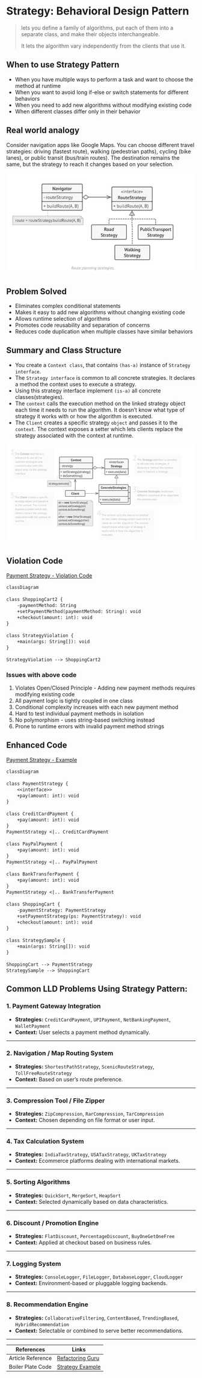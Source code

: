 # Strategy: Behavioral Design Pattern

>  lets you define a family of algorithms, put each of them into a separate class, and make their objects interchangeable.
> 
>  It lets the algorithm vary independently from the clients that use it.


## When to use Strategy Pattern
- When you have multiple ways to perform a task and want to choose the method at runtime
- When you want to avoid long if-else or switch statements for different behaviors
- When you need to add new algorithms without modifying existing code
- When different classes differ only in their behavior

## Real world analogy
Consider navigation apps like Google Maps. 
You can choose different travel strategies: driving (fastest route), walking (pedestrian paths), cycling (bike lanes), or public transit (bus/train routes). 
The destination remains the same, but the strategy to reach it changes based on your selection.


![strategy-design.png](../../images/strategy-design.png)

## Problem Solved

- Eliminates complex conditional statements
- Makes it easy to add new algorithms without changing existing code
- Allows runtime selection of algorithms
- Promotes code reusability and separation of concerns
- Reduces code duplication when multiple classes have similar behaviors



## Summary and Class Structure

- You create a `Context class`, that contains `(has-a)` instance of `Strategy interface`.
- The `Strategy interface` is common to all concrete strategies. It declares a method the context uses to execute a strategy.
- Using this strategy interface implement `(is-a)` all concrete classes(strategies).
- The `context` calls the execution method on the linked strategy object each time it needs to run the algorithm. It doesn’t know what type of strategy it works with or how the algorithm is executed.
- The `Client` creates a specific strategy `object` and passes it to the `context`. The context exposes a setter which lets clients replace the strategy associated with the context at runtime.

![strategy-class-structure.png](../../images/structure/strategy.png)


## Violation Code

[Payment Strategy - Violation Code](../../code/designPatterns/strategy/StrategyViolation.java)

```mermaid
classDiagram

class ShoppingCart2 {
    -paymentMethod: String
    +setPaymentMethod(paymentMethod: String): void
    +checkout(amount: int): void
}

class StrategyViolation {
    +main(args: String[]): void
}

StrategyViolation --> ShoppingCart2

```

### Issues with above code
1. Violates Open/Closed Principle - Adding new payment methods requires modifying existing code
2. All payment logic is tightly coupled in one class
3. Conditional complexity increases with each new payment method
4. Hard to test individual payment methods in isolation
5. No polymorphism - uses string-based switching instead
6. Prone to runtime errors with invalid payment method strings

## Enhanced Code 

[Payment Strategy - Example](../../code/designPatterns/strategy/StrategySample.java)
```mermaid
classDiagram

class PaymentStrategy {
    <<interface>>
    +pay(amount: int): void
}

class CreditCardPayment {
    +pay(amount: int): void
}
PaymentStrategy <|.. CreditCardPayment

class PayPalPayment {
    +pay(amount: int): void
}
PaymentStrategy <|.. PayPalPayment

class BankTransferPayment {
    +pay(amount: int): void
}
PaymentStrategy <|.. BankTransferPayment

class ShoppingCart {
    -paymentStrategy: PaymentStrategy
    +setPaymentStrategy(ps: PaymentStrategy): void
    +checkout(amount: int): void
}

class StrategySample {
    +main(args: String[]): void
}

ShoppingCart --> PaymentStrategy
StrategySample --> ShoppingCart

```


## Common LLD Problems Using Strategy Pattern:

### 1. Payment Gateway Integration
- **Strategies:** `CreditCardPayment`, `UPIPayment`, `NetBankingPayment`, `WalletPayment`
- **Context:** User selects a payment method dynamically.

---

### 2. Navigation / Map Routing System
- **Strategies:** `ShortestPathStrategy`, `ScenicRouteStrategy`, `TollFreeRouteStrategy`
- **Context:** Based on user’s route preference.

---

### 3. Compression Tool / File Zipper
- **Strategies:** `ZipCompression`, `RarCompression`, `TarCompression`
- **Context:** Chosen depending on file format or user input.

---

### 4. Tax Calculation System
- **Strategies:** `IndiaTaxStrategy`, `USATaxStrategy`, `UKTaxStrategy`
- **Context:** Ecommerce platforms dealing with international markets.

---

### 5. Sorting Algorithms
- **Strategies:** `QuickSort`, `MergeSort`, `HeapSort`
- **Context:** Selected dynamically based on data characteristics.

---

### 6. Discount / Promotion Engine
- **Strategies:** `FlatDiscount`, `PercentageDiscount`, `BuyOneGetOneFree`
- **Context:** Applied at checkout based on business rules.

---

### 7. Logging System
- **Strategies:** `ConsoleLogger`, `FileLogger`, `DatabaseLogger`, `CloudLogger`
- **Context:** Environment-based or pluggable logging backends.

---

### 8. Recommendation Engine
- **Strategies:** `CollaborativeFiltering`, `ContentBased`, `TrendingBased`, `HybridRecommendation`
- **Context:** Selectable or combined to serve better recommendations.

---



| References | Links                                                                                            |
|------------|--------------------------------------------------------------------------------------------------|
| Article Reference | [Refactoring Guru](https://refactoring.guru/design-patterns/strategy) |
| Boiler Plate Code | [Strategy Example](../../code/designPatterns/strategy/StrategyExample.java)                      |

